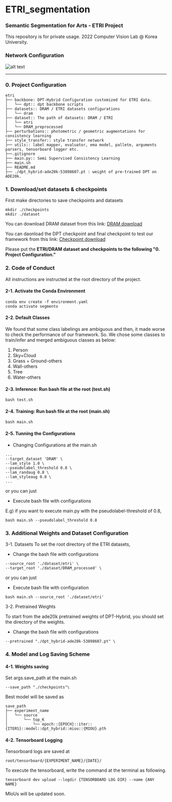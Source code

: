 # ETRI_segmentation
### Semantic Segmentation for Arts - ETRI Project
This repository is for private usage. 2022 Computer Vision Lab @ Korea University.

### Network Configuration

![alt text](./images/framework.png)

---

### 0. Project Configuration

```
etri
├── backbone: DPT-Hybrid Configuration customized for ETRI data.
│   └── dpt:: dpt backbone scripts
├── datasets:: DRAM / ETRI datasets configurations
│   └── dram
├── dataset:: The path of datasets: DRAM / ETRI
│   └── etri
│   └── DRAM_preprocessed
├── perturbations:: photometric / geometric augmentations for consistency learning
├── style_transfer:: style transfer network
├── utils:: label mapper, evaluator, ema model, pallete, arguments parsers, tensorboard logger etc.
├──.gitignore
├── main.py:: Semi Supervised Consistency Learning
├── main.sh
├── README.md
├── ./dpt_hybrid-ade20k-53898607.pt : weight of pre-trained DPT on ADE20k.
```

### 1. Download/set datasets & checkpoints
First make directories to save checkpoints and datasets
```
mkdir ./checkpoints
mkdir ./dataset
```
You can download DRAM dataset from this link: [DRAM download](https://faculty.runi.ac.il/arik/site/artseg/DRAM_processed.zip)

You can daonload the DPT checkpoint and final checkpoint to test our framework from this link: [Checkpoint download](https://drive.google.com/drive/folders/1Ki7FCQGUOy_CNJzckpkZagLENrvAWlHV?usp=sharing)

Please put the **ETRI/DRAM dataset and checkpoints to the following "0. Project Configuration."**

### 2. Code of Conduct
All instructions are instructed at the root directory of the project.

#### 2-1. Activate the Conda Environment
```
conda env create -f environment.yaml
conda activate segmento
```

#### 2-2. Default Classes
We found that some class labelings are ambiguous and then, it made worse to check the performance of our framework.
So. We chose some classes to train/infer and merged ambiguous classes as below:
1. Person
2. Sky+Cloud
3. Grass + Ground-others
4. Wall-others
5. Tree
6. Water-others

#### 2-3. Inference: Run bash file at the root (test.sh)
```
bash test.sh
```

#### 2-4. Training: Run bash file at the root (main.sh)
```
bash main.sh
```

#### 2-5. Tunning the Configurations

- Changing Configurations at the main.sh

```
...
--target_dataset 'DRAM' \
--lam_style 1.0 \
--pseudolabel_threshold 0.8 \
--lam_randaug 0.8 \
--lam_styleaug 0.8 \
...
```

or you can just

- Execute bash file with configurations

E.g) if you want to execute main.py with the pseudolabel-threshold of 0.8,
```
bash main.sh --pseudolabel_threshold 0.8
```


### 3. Additional Weights and Dataset Configuration

3-1. Datasets
To set the root directory of the ETRI datasets,

- Change the bash file with configurations

```
--source_root './dataset/etri' \
--target_root './dataset/DRAM_processed' \
```

or you can just

- Execute bash file with configuration

```
bash main.sh --source_root './dataset/etri'
```

3-2. Pretrained Weights

To start from the ade20k pretrained weights of DPT-Hybrid, you should set the directory of the weights.

- Change the bash file with configurations

```
--pretrained "./dpt_hybrid-ade20k-53898607.pt" \
```

### 4. Model and Log Saving Scheme

#### 4-1. Weights saving
Set args.save_path at the main.sh
```
--save_path "./checkpoints"\
```

Best model will be saved as

```
save_path
├── experiment_name
│   └── source
│       └── top_K
│           └── epoch::{EPOCH}::iter::{ITERS}::model::dpt_hybrid::miou::{MIOU}.pth
```

#### 4-2. Tensorboard Logging
Tensorboard logs are saved at
```
root/tensorboard/{EXPERIMENT_NAME}/{DATE}/
```
To execute the tensorboard, write the command at the terminal as following.
```
tensorboard dev upload --logdir {TENSORBOARD LOG DIR} --name {ANY NAME}
```


MIoUs will be updated soon.
